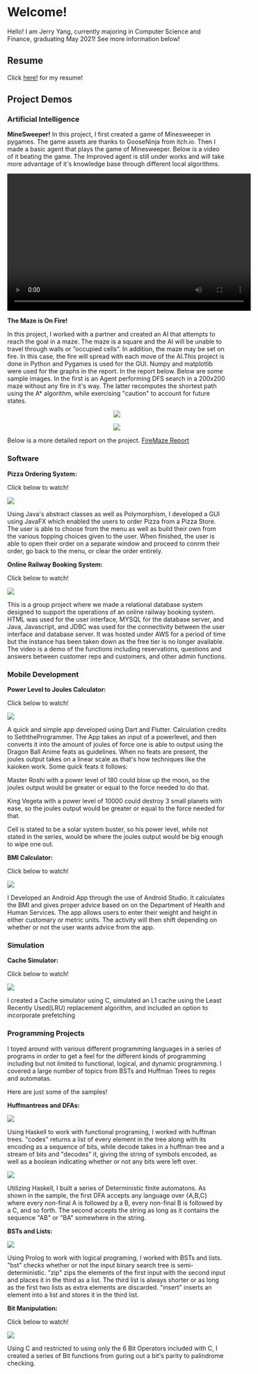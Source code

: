 # Welcome!
Hello! I am Jerry Yang, currently majoring in Computer Science and Finance, graduating May 2021!
See more information below!
## Resume
Click [here!](resume.pdf) for my resume!
## Project Demos

### Artificial Intelligence

**MineSweeper!**
In this project, I first created a game of Minesweeper in pygames. The game assets are thanks to GooseNinja from itch.io. Then I made a basic agent that plays the game of Minesweeper. Below is a video of it beating the game. The Improved agent is still under works and will take more advantage of it's knowledge base through different local algorithms.


<video width="560" height="315" controls>
      <source src="mbasic.mp4" type=video/mp4>
    </video>





**The Maze is On Fire!**

In this project, I worked with a partner and created an AI that attempts to reach the goal in a maze. The maze is a square and the AI will be unable to travel through walls or ”occupied cells”. In addition, the maze may be set on fire. In this case, the fire will spread with each move of the AI.This project is done in Python and Pygames is used for the GUI. Numpy and matplotlib were used for the graphs in the report. In the report below. Below are some sample images. In the first is an Agent performing DFS search in a 200x200 maze without any fire in it's way. The latter recomputes the shortest path using the A* algorithm, while exercising "caution" to account for future states.

<p align="center">
  <img src="200.PNG">
</p>
<p align="center">
  <img src="strat3.PNG">
</p>



Below is a more detailed report on the project.
[FireMaze Report](fmazereport.pdf)

### Software


**Pizza Ordering System:**

Click below to watch!

[![](pizza.png)](pizza.mp4)


Using Java's abstract classes as well as Polymorphism, I developed a GUI using JavaFX which enabled the
users to order Pizza from a Pizza Store. The user is able to choose from the menu as well as build their own
from the various topping choices given to the user. When finished, the user is able to open their order on a
separate window and proceed to conrm their order, go back to the menu, or clear the order entirely.


**Online Railway Booking System:**

Click below to watch!

[![](trainRes.PNG)](https://drive.google.com/file/d/1SY3i_AaE3vtkf3Sdvkz9j_A1vZGBTLGQ/view?usp=sharing)


This is a group project where we made a relational database system designed to support the operations of an online railway booking system. HTML was used for the user interface, MYSQL for the database server, and Java, Javascript, and JDBC was used for the connectivity between the user interface and database server. It was hosted under AWS for a period of time but the instance has been taken down as the free tier is no longer available. The video is a demo of the functions including reservations, questions and answers between customer reps and customers, and other admin functions.

### Mobile Development

**Power Level to Joules Calculator:**

Click below to watch!

[![](powerLevelCalc.png)](PowerLevelCalc.mp4)

A quick and simple app developed using Dart and Flutter. Calculation credits to SeththeProgrammer. The App takes an input of a powerlevel, and then converts it into the amount of joules of force one is able to output using the Dragon Ball Anime feats as guidelines. When no feats are present, the joules output takes on a linear scale as that's how techniques like the kaioken work. Some quick feats it follows:

Master Roshi with a power level of 180 could blow up the moon, so the joules output would be greater or equal to the force needed to do that.

King Vegeta with a power level of 10000 could destroy 3 small planets with ease, so the joules output would be greater or equal to the force needed for that.

Cell is stated to be a solar system buster, so his power level, while not stated in the series, would be where the joules output would be big enough to wipe one out.



**BMI Calculator:**


Click below to watch!

[![](bmi.png)](bmi.mp4)


I Developed an Android App through the use of Android Studio. It calculates the BMI and gives proper advice
based on on the Department of Health and Human Services. The app allows users to enter their weight and
height in either customary or metric units. The activity will then shift depending on whether or not the user
wants advice from the app.


### Simulation

**Cache Simulator:**

Click below to watch!

[![](cache.png)](cache.mp4)


I created a Cache simulator using C, simulated an L1 cache using the Least Recently Used(LRU) replacement
algorithm, and included an option to incorporate prefetching


### Programming Projects

I toyed around with various different programming languages in a series of programs in order to get a feel for the different kinds of programming including but not limited to functional, logical, and dynamic programming. I covered a large number of topics from BSTs and Huffman Trees to regex and automatas. 

Here are just some of the samples!

**Huffmantrees and DFAs:**

![](haskell1.png)

Using Haskell to work with functional programing, I worked with huffman trees. "codes" returns a list of every element in the tree along with its encoding as a sequence of bits, while decode takes in a huffman tree and a stream of bits and "decodes" it, giving the string of symbols encoded, as well as a boolean indicating whether or not any bits were left over.

![](haskell2.png)

Utilizing Haskell, I built a series of Deterministic finite automatons. As shown in the sample, the first DFA accepts any language over {A,B,C} where every non-final A is followed by a B, every non-final B is followed by a C, and so forth. The second accepts the string as long as it contains the sequence "AB" or "BA" somewhere in the string.


**BSTs and Lists:**

![](prolog.png)

Using Prolog to work with logical programing, I worked with BSTs and lists. "bst" checks whether or not the input binary search tree is semi-deterministic. "zip" zips the elements of the first input with the second input and places it in the third as a list. The third list is always shorter or as long as the first two lists as extra elements are discarded. "insert" inserts an element into a list and stores it in the third list. 

**Bit Manipulation:**

Click below to watch!

[![](bit.png)](bit.mp4)

Using C and restricted to using only the 6 Bit Operators included with C, I created a series of Bit
functions from guring out a bit's parity to palindrome checking.



